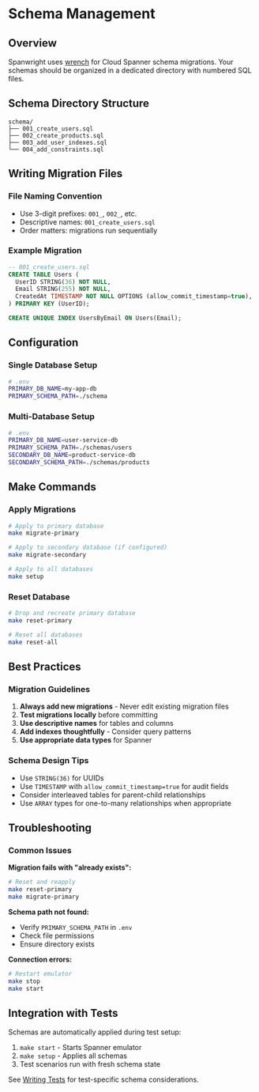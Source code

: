 # Schema Management

## Overview

Spanwright uses [wrench](https://github.com/cloudspannerecosystem/wrench) for Cloud Spanner schema migrations. Your schemas should be organized in a dedicated directory with numbered SQL files.

## Schema Directory Structure

```
schema/
├── 001_create_users.sql
├── 002_create_products.sql
├── 003_add_user_indexes.sql
└── 004_add_constraints.sql
```

## Writing Migration Files

### File Naming Convention

- Use 3-digit prefixes: `001_`, `002_`, etc.
- Descriptive names: `001_create_users.sql`
- Order matters: migrations run sequentially

### Example Migration

```sql
-- 001_create_users.sql
CREATE TABLE Users (
  UserID STRING(36) NOT NULL,
  Email STRING(255) NOT NULL,
  CreatedAt TIMESTAMP NOT NULL OPTIONS (allow_commit_timestamp=true),
) PRIMARY KEY (UserID);

CREATE UNIQUE INDEX UsersByEmail ON Users(Email);
```

## Configuration

### Single Database Setup

```bash
# .env
PRIMARY_DB_NAME=my-app-db
PRIMARY_SCHEMA_PATH=./schema
```

### Multi-Database Setup

```bash
# .env
PRIMARY_DB_NAME=user-service-db
PRIMARY_SCHEMA_PATH=./schemas/users
SECONDARY_DB_NAME=product-service-db
SECONDARY_SCHEMA_PATH=./schemas/products
```

## Make Commands

### Apply Migrations

```bash
# Apply to primary database
make migrate-primary

# Apply to secondary database (if configured)
make migrate-secondary

# Apply to all databases
make setup
```

### Reset Database

```bash
# Drop and recreate primary database
make reset-primary

# Reset all databases
make reset-all
```

## Best Practices

### Migration Guidelines

1. **Always add new migrations** - Never edit existing migration files
2. **Test migrations locally** before committing
3. **Use descriptive names** for tables and columns
4. **Add indexes thoughtfully** - Consider query patterns
5. **Use appropriate data types** for Spanner

### Schema Design Tips

- Use `STRING(36)` for UUIDs
- Use `TIMESTAMP` with `allow_commit_timestamp=true` for audit fields
- Consider interleaved tables for parent-child relationships
- Use `ARRAY` types for one-to-many relationships when appropriate

## Troubleshooting

### Common Issues

**Migration fails with "already exists":**
```bash
# Reset and reapply
make reset-primary
make migrate-primary
```

**Schema path not found:**
- Verify `PRIMARY_SCHEMA_PATH` in `.env`
- Check file permissions
- Ensure directory exists

**Connection errors:**
```bash
# Restart emulator
make stop
make start
```

## Integration with Tests

Schemas are automatically applied during test setup:

1. `make start` - Starts Spanner emulator
2. `make setup` - Applies all schemas
3. Test scenarios run with fresh schema state

See [Writing Tests](./writing-tests) for test-specific schema considerations.